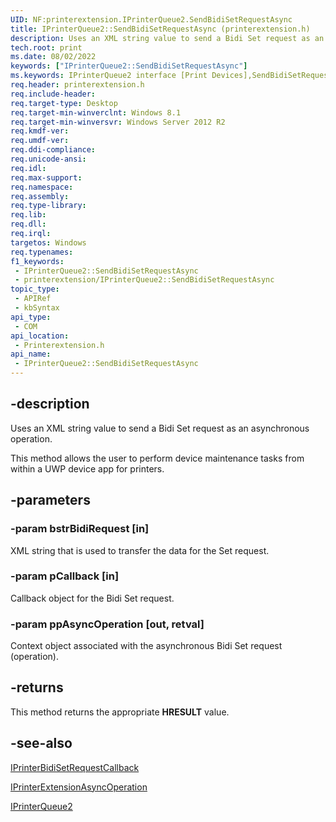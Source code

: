```yaml
---
UID: NF:printerextension.IPrinterQueue2.SendBidiSetRequestAsync
title: IPrinterQueue2::SendBidiSetRequestAsync (printerextension.h)
description: Uses an XML string value to send a Bidi Set request as an asynchronous operation.
tech.root: print
ms.date: 08/02/2022
keywords: ["IPrinterQueue2::SendBidiSetRequestAsync"]
ms.keywords: IPrinterQueue2 interface [Print Devices],SendBidiSetRequestAsync method, IPrinterQueue2.SendBidiSetRequestAsync, IPrinterQueue2::SendBidiSetRequestAsync, SendBidiSetRequestAsync, SendBidiSetRequestAsync method [Print Devices], SendBidiSetRequestAsync method [Print Devices],IPrinterQueue2 interface, print.iprinterqueue2_sendbidisetrequestasync, printerextension/IPrinterQueue2::SendBidiSetRequestAsync
req.header: printerextension.h
req.include-header: 
req.target-type: Desktop
req.target-min-winverclnt: Windows 8.1
req.target-min-winversvr: Windows Server 2012 R2
req.kmdf-ver: 
req.umdf-ver: 
req.ddi-compliance: 
req.unicode-ansi: 
req.idl: 
req.max-support: 
req.namespace: 
req.assembly: 
req.type-library: 
req.lib: 
req.dll: 
req.irql: 
targetos: Windows
req.typenames: 
f1_keywords:
 - IPrinterQueue2::SendBidiSetRequestAsync
 - printerextension/IPrinterQueue2::SendBidiSetRequestAsync
topic_type:
 - APIRef
 - kbSyntax
api_type:
 - COM
api_location:
 - Printerextension.h
api_name:
 - IPrinterQueue2::SendBidiSetRequestAsync
---
```


## -description

Uses an XML string value to send a Bidi Set request as an asynchronous operation.

This method allows the user to perform device maintenance tasks from within a UWP device app  for printers.

## -parameters

### -param bstrBidiRequest [in]

XML string that is used to transfer the data for the  Set request.

### -param pCallback [in]

Callback object for the Bidi Set request.

### -param ppAsyncOperation [out, retval]

Context object associated with the asynchronous Bidi Set  request (operation).

## -returns

This method returns the appropriate **HRESULT** value.

## -see-also

[IPrinterBidiSetRequestCallback](/windows-hardware/drivers/ddi/printerextension/nn-printerextension-iprinterbidisetrequestcallback)

[IPrinterExtensionAsyncOperation](/windows-hardware/drivers/ddi/printerextension/nn-printerextension-iprinterextensionasyncoperation)

[IPrinterQueue2](/windows-hardware/drivers/ddi/printerextension/nn-printerextension-iprinterqueue2)
